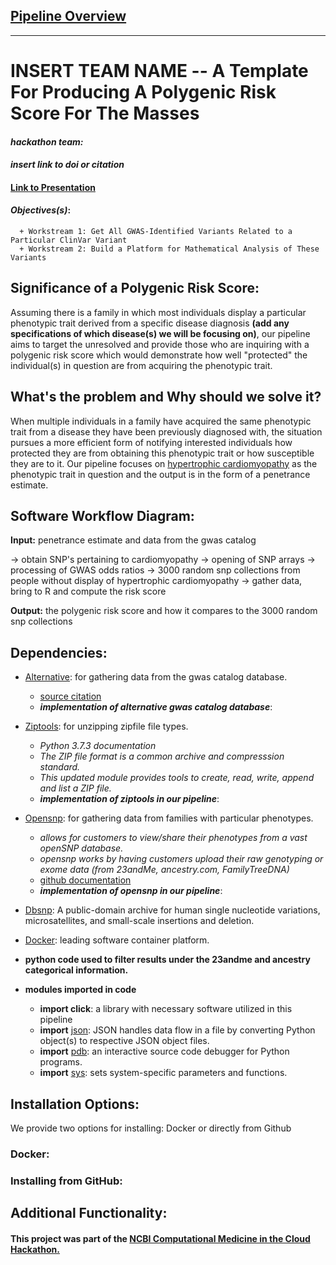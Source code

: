 


## [Pipeline Overview](https://www.lucidchart.com/documents/edit/df51958b-9ec2-4a0f-8094-d7a3d794cebb/0?shared=true&)




----


# **INSERT TEAM NAME** -- A Template For Producing A Polygenic Risk Score For The Masses

#### *hackathon team:*

#### *insert link to doi or citation*

#### [Link to Presentation](https://docs.google.com/presentation/d/1QgcN_QEQccpOUKctkwVCtzaE_Z_UvFrr50JRNkq9eJc/edit#slide=id.g5971a2130c_0_17)

#### *Objectives(s)*: 
      + Workstream 1: Get All GWAS-Identified Variants Related to a Particular ClinVar Variant 
      + Workstream 2: Build a Platform for Mathematical Analysis of These Variants




##  Significance of a Polygenic Risk Score:
Assuming there is a family in which most individuals display a particular phenotypic trait derived from a specific disease diagnosis **(add any specifications of which disease(s) we will be focusing on)**, our pipeline aims to target the unresolved and provide those who are inquiring with a polygenic risk score which would demonstrate how well "protected" the individual(s) in question are from acquiring the phenotypic trait.


##   What's the problem and Why should we solve it?
When multiple individuals in a family have acquired the same phenotypic trait from a disease they have been previously diagnosed with, the situation pursues a more efficient form of notifying interested individuals how protected they are from obtaining this phenotypic trait or how susceptible they are to it. Our pipeline focuses on [hypertrophic cardiomyopathy](https://www.heart.org/en/health-topics/cardiomyopathy/what-is-cardiomyopathy-in-adults/hypertrophic-cardiomyopathy) as the phenotypic trait in question and the output is in the form of a penetrance estimate. 




## Software Workflow Diagram:
**Input:** penetrance estimate and data from the gwas catalog  

   → obtain SNP's pertaining to cardiomyopathy →
   opening of SNP arrays →
   processing of GWAS odds ratios → 
   3000 random snp collections from people without display of hypertrophic cardiomyopathy →
   gather data, bring to R and compute the risk score
   
 **Output:** the polygenic risk score and how it compares to the 3000 random snp collections









## Dependencies: 
- [Alternative](https://www.ebi.ac.uk/gwas/api/search/downloads/alternative): for gathering data from the gwas catalog database.
   + [source citation](https://www.ebi.ac.uk/gwas/docs/file-downloads)
   + **_implementation of alternative gwas catalog database_**:
- [Ziptools](https://docs.python.org/3.7/library/zipfile.html): for unzipping zipfile file types.
   + *Python 3.7.3 documentation*
   + *The ZIP file format is a common archive and compresssion standard.*
   + *This updated module provides tools to create, read, write, append and list a ZIP file.* 
   + **_implementation of ziptools in our pipeline_**:
- [Opensnp](https://opensnp.org/): for gathering data from families with particular phenotypes.
   + *allows for customers to view/share their phenotypes from a vast openSNP database.*
   + *opensnp works by having customers upload their raw genotyping or exome data (from 23andMe, ancestry.com, FamilyTreeDNA)*
   + [github documentation](https://github.com/openSNP/snpr)
   + **_implementation of opensnp in our pipeline_**:
   
- [Dbsnp](https://www.ncbi.nlm.nih.gov/snp/): A public-domain archive for human single nucleotide variations, microsatellites, and small-scale insertions and deletion. 

- [Docker](https://www.docker.com/): leading software container platform.


- **python code used to filter results under the 23andme and ancestry categorical information.**
- **modules imported in code**
    + **import click**: a library with necessary software utilized in this pipeline
    + **import** [json](https://docs.python.org/3/library/json.html): JSON handles data flow in a file by converting Python object(s) to respective JSON object files.
    + **import** [pdb](https://docs.python.org/3/library/pdb.html): an interactive source code debugger for Python programs.
    + **import** [sys](https://github.com/naidura/Computational_Medicine_1/edit/master/CVD/README.md): sets system-specific parameters and functions. 


## Installation Options:
We provide two options for installing: Docker or directly from Github

### Docker:

### Installing from GitHub:

## Additional Functionality:



#### This project was part of the [NCBI Computational Medicine in the Cloud Hackathon.](https://biohackathons.github.io/index.html)





